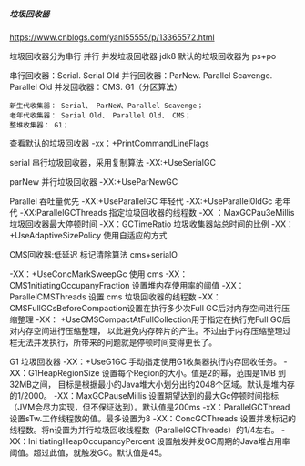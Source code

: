 


##### 垃圾回收器
https://www.cnblogs.com/yanl55555/p/13365572.html

垃圾回收器分为串行 并行 并发垃圾回收器
jdk8 默认的垃圾回收器为 ps+po

串行回收器：Serial. Serial Old 
并行回收器：ParNew. Parallel Scavenge. Parallel Old 
并发回收器：CMS. G1（分区算法）


    新生代收集器： Serial、 ParNeW、Parallel Scavenge；
    老年代收集器： Serial Old、 Parallel Old、 CMS；
    整堆收集器： G1；
查看默认的垃圾回收器
-xx：+PrintCommandLineFlags

serial 串行垃圾回收器，采用复制算法
-XX:+UseSerialGC

parNew 并行垃圾回收器
-XX:+UseParNewGC

Parallel 吞吐量优先
-XX:+UseParallelGC 年轻代
-XX:+UseParallel0ldGc 老年代
-XX:ParallelGCThreads 指定垃圾回收器的线程数
-XX ：MaxGCPau3eMillis 垃圾回收器最大停顿时间
-XX：GCTimeRatio 垃圾收集器站总时间的比例
-XX： +UseAdaptiveSizePolicy 使用自适应的方式

CMS回收器:低延迟 标记清除算法
cms+serialO

-XX：+UseConcMarkSweepGc 使用 cms
-XX：CMS1nitiatingOccupanyFraction 设置堆内存使用率的阈值
-XX：ParallelCMSThreads 设置 cms 垃圾回收器的线程数
-XX：CMSFullGCsBeforeCompaction设置在执行多少次Full GC后对内存空间进行压缩整理
-XX： +UseCMSCompactAtFullCollection用于指定在执行完Full GC后对内存空间进行压缩整理，
以此避免内存碎片的产生。不过由于内存压缩整理过程无法并发执行，所带来的问题就是停顿时间变得更长了。

G1 垃圾回收器
-XX：+UseG1GC 手动指定使用G1收集器执行内存回收任务。
-XX：G1HeapRegionSize 设置每个Region的大小。值是2的幂，范围是1MB 到32MB之间，
目标是根据最小的Java堆大小划分出约2048个区域。默认是堆内存的1/2000。
-XX：MaxGCPauseMillis 设置期望达到的最大Gc停顿时间指标（JVM会尽力实现，但不保证达到）。默认值是200ms
-xX：ParallelGCThread 设置sTw.工作线程数的值。最多设置为8
-XX：ConcGCThreads 设置并发标记的线程数。将n设置为并行垃圾回收线程数（ParallelGCThreads）的1/4左右。
-XX：Ini tiatingHeapOccupancyPercent 设置触发并发GC周期的Java堆占用率阈值。超过此值，就触发GC。默认值是45。







